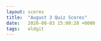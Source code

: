 ```yaml
---
layout: scores
title:  "August 3 Quiz Scores"
date:   2020-08-03 15:00:28 +0000
tags:   oldgit
---
```

<!-- This page remains empty and is generated automatically using the scores csv file. -->
<!-- Ensure that a scores csv file exists in the _data/scores directory. -->
<!-- The score csv file must be named based on the date: value above -->
<!-- The score csv filename format is: "d%Y-%m-%d-T%H%M.csv" -->
<!-- So for this page's date: "2020-08-03 15:00:28 +0000", -->
<!--     the csv filename is: d2020-08-03-T1500.csv -->
<!-- FullPath:   _data/scores/d2020-08-03-T1500.csv -->
